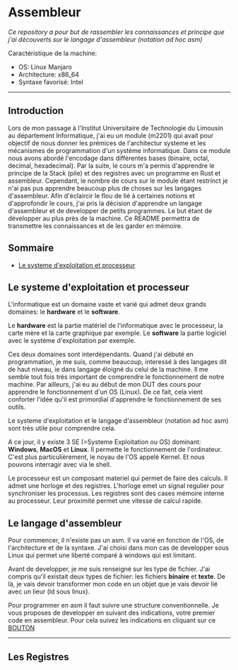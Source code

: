 # Assembleur
*Ce repository a pour but de rassembler les connaissances et principe que j'ai découverts sur le langage d'assembleur (notation ad hoc asm)*

Caractéristique de la machine:
- OS: Linux Manjaro
- Architecture: x86_64
- Syntaxe favorisé: Intel

---
## Introduction

Lors de mon passage à l'Institut Universitaire de Technologie du Limousin au département Informatique, j'ai eu un module (m2201) qui avait pour objectif de nous donner les prémices de l'architectur systeme et les mécanismes de programmation d'un système informatique. Dans ce module nous avons abordé l'encodage dans différentes bases (binaire, octal, decimal, hexadecimal). Par la suite, le cours m'a permis d'apprendre le principe de la Stack (pile) et des registres avec un programme en Rust et assembleur. Cependant, le nombre de cours sur le module étant restrinct je n'ai pas pus apprendre beaucoup plus de choses sur les langages d'assembleur. Afin d'éclaircir le flou de lié à certaines notions et d'approfondir le cours, j'ai pris la décision d'apprendre un langage d'assembleur et de developper de petits programmes. Le but étant de développer au plus près de la machine. Ce README permettra de transmettre les connaissances et de les garder en mémoire.  

## Sommaire

- [Le systeme d'exploitation et processeur](#system)


## Le systeme d'exploitation et processeur <a id="system"></a>

L'informatique est un domaine vaste et varié qui admet deux grands domaines: le __hardware__ et le __software__. 

Le __hardware__ est la partie matériel de l'informatique avec le processeur, la carte mère et la carte graphique par exemple.
Le __software__ la partie logiciel avec le système d'exploitation par exemple.

Ces deux domaines sont interdépendants. Quand j'ai débuté en programmation, je me suis, comme beaucoup, interessé à des langages dit de haut niveau, ie dans langage éloigné du celui de la machine. Il me semble tout fois très important de comprendre le fonctionnement de notre machine. Par ailleurs, j'ai eu au début de mon DUT des cours pour apprendre le fonctionnement d'un OS (Linux). De ce fait, cela vient conforter l'idée qu'il est primordial d'apprendre le fonctionnement de ses outils.

Le systeme d'exploitation et le langage d'assembleur (notation ad hoc asm) sont très utile pour comprendre cela.

A ce jour, il y existe 3 SE (=Systeme Exploitation ou OS) dominant: __Windows__, __MacOS__ et __Linux__. Il permette le fonctionnement de l'ordinateur. C'est plus particulièrement, le noyau de l'OS appelé Kernel. Et nous pouvons interragir avec via le shell.

Le processeur est un composant materiel qui permet de faire des calculs. Il admet une horloge et des registres. L'horloge emet un signal regulier pour synchroniser les processus. Les registres sont des cases mémoire interne au processeur. Leur proximité permet une vitesse de calcul rapide.

## Le langage d'assembleur

Pour commencer, il n'existe pas un asm. Il va varié en fonction de l'OS, de l'architecture et de la syntaxe. J'ai choisi dans mon cas de developper sous Linux qui permet une liberté comparé à windows qui est limitant.

Avant de developper, je me suis renseigné sur les type de fichier. J'ai compris qu'il existait deux types de fichier: les fichiers __binaire__ et __texte__. De là, je vais devoir transformer mon code en un objet que je vais devoir lié avec un lieur (ld sous linux). 

Pour programmer en asm il faut suivre une structure conventionnelle. Je vous proposes de developper en suivant des indications, votre premier code en assembleur. Pour cela suivez les indications en cliquant sur ce [BOUTON](MonPremierProgramme.md)

---

## Les Registres